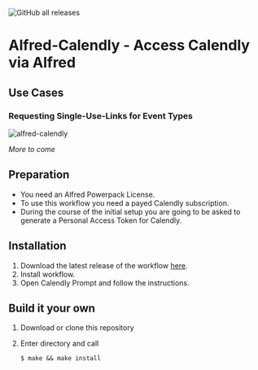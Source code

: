 ![GitHub all releases](https://img.shields.io/github/downloads/sebwarnke/alfred-calendly/total)

# Alfred-Calendly - Access Calendly via Alfred

## Use Cases

### Requesting Single-Use-Links for Event Types

![alfred-calendly](single_use_link.gif)

*More to come*

## Preparation

- You need an Alfred Powerpack License.
- To use this workflow you need a payed Calendly subscription.
- During the course of the initial setup you are going to be asked to generate a Personal Access Token for Calendly.

## Installation

1. Download the latest release of the workflow [here](https://github.com/sebwarnke/alfred-calendly/releases).
2. Install workflow.
3. Open Calendly Prompt and follow the instructions.

## Build it your own

1. Download or clone this repository

2. Enter directory and call

   ```shell
   $ make && make install
   ```

   
